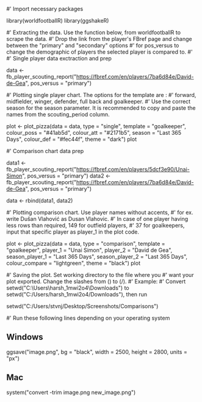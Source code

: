 #' Import necessary packages

library(worldfootballR)
library(ggshakeR)

#' Extracting the data. Use the function below, from worldfootballR to scrape the data.
#' Drop the link from the player's FBref page and change between the "primary" and "secondary" options 
#' for pos_versus to change the demographic of players the selected player is compared to.
#' 
#' Single player data exctraction and prep

data <- fb_player_scouting_report("https://fbref.com/en/players/7ba6d84e/David-de-Gea", pos_versus = "primary")

#' Plotting single player chart. The options for the template are :
#' forward, midfielder, winger, defender, full back and goalkeeper.
#' Use the correct season for the season parameter. It is recommended to copy and paste the names from the scouting_period column.  

plot <- plot_pizza(data = data, type = "single", template = "goalkeeper", 
                   colour_poss = "#41ab5d", colour_att = "#2171b5", season = "Last 365 Days", 
                   colour_def = "#fec44f", theme = "dark")
plot

#' Comparison chart data prep

data1 <- fb_player_scouting_report("https://fbref.com/en/players/5dcf3e90/Unai-Simon", pos_versus = "primary")
data2 <- fb_player_scouting_report("https://fbref.com/en/players/7ba6d84e/David-de-Gea", pos_versus = "primary")

data <- rbind(data1, data2)

#' Plotting comparison chart. Use player names without accents, 
#' for ex. write Dušan Vlahović as Dusan Vlahovic. 
#' In case of one player having less rows than required, 149 for outfield players,
#' 37 for goalkeepers, input that specific player as player_1 in the plot code.

plot <- plot_pizza(data = data, type = "comparison", template = "goalkeeper",
                   player_1 = "Unai Simon", player_2 = "David de Gea",
                   season_player_1 = "Last 365 Days", season_player_2 = "Last 365 Days",
                   colour_compare = "lightgreen", theme = "black")
plot

#' Saving the plot. Set working directory to the file where you 
#' want your plot exported. Change the slashes from (\) to (/).
#' Example:
#' Convert setwd("C:\Users\harsh_1mwi2o4\Downloads") to setwd("C:/Users/harsh_1mwi2o4/Downloads"), then run

setwd("C:/Users/stvnj/Desktop/Screenshots/Comparisons")

#' Run these following lines depending on your operating system

## Windows

ggsave("image.png", bg = "black", width = 2500, height = 2800, units = "px")

## Mac

system("convert -trim image.png new_image.png")
